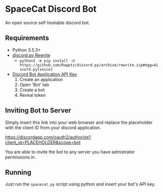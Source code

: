 # SpaceCat Discord Bot

An open source self hostable discord bot.

## Requirements

-   Python 3.5.3+
-   [discord.py Rewrite](https://github.com/Rapptz/discord.py/tree/rewrite)
    -   `python3 -m pip install -U https://github.com/Rapptz/discord.py/archive/rewrite.zip#egg=discord.py[voice]`
-   [Discord Bot Application API Key](https://discordapp.com/developers/applications/)
    1. Create an application
    2. Open 'Bot' tab
    3. Create a bot
    4. Reveal token


## Inviting Bot to Server
Simply insert this link into your web browser and replace the placeholder with the client ID from your discord application.

https://discordapp.com/oauth2/authorize?client_id=PLACEHOLDER&scope=bot

You are able to invite the bot to any server you have admistrator permissions in.

## Running

Just run the `spacecat.py` script using python and insert your bot's API key.
